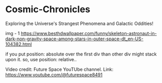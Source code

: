 # Cosmic-Chronicles
Exploring the Universe's Strangest Phenomena and Galactic Oddities!

img - 1 
https://www.besthdwallpaper.com/funny/skeleton-astronaut-in-dark-non-gravity-space-among-stars-in-outer-space-dt_en-US-104382.html

if you put position: absolute over the first div than other div might stack upon it. so, use position: relative..

Video credit: Future Space YouTUbe channel.
Link: https://www.youtube.com/@futurespace8491